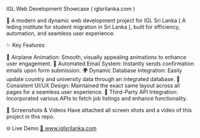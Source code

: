 IGL Web Development Showcase ( iglsrilanka.com )

🚀 A modern and dynamic web development project for IGL Sri Lanka ( A leding institute for student migration in Sri Lanka ), built for efficiency, automation, and seamless user experience.

✨ Key Features

🛫 Airplane Animation: Smooth, visually appealing animations to enhance user engagement.
📧 Automated Email System: Instantly sends confirmation emails upon form submission.
🌍 Dynamic Database Integration: Easily update country and university data through an integrated database.
🎨 Consistent UI/UX Design: Maintained the exact same layout across all pages for a seamless user experience.
🔌 Third-Party API Integration: Incorporated various APIs to fetch job listings and enhance functionality.

📸 Screenshots & Videos
Have attached all screen shots and a video of this project in this repo. 

🌐 Live Demo 
[🔗 www.iglsrilanka.com  ](http://iglsrilanka.com/) 
